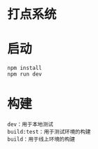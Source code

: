 # 打点系统

# 启动
    npm install
    npm run dev

# 构建
    dev：用于本地测试
    build:test：用于测试环境的构建  
    build：用于线上环境的构建  


